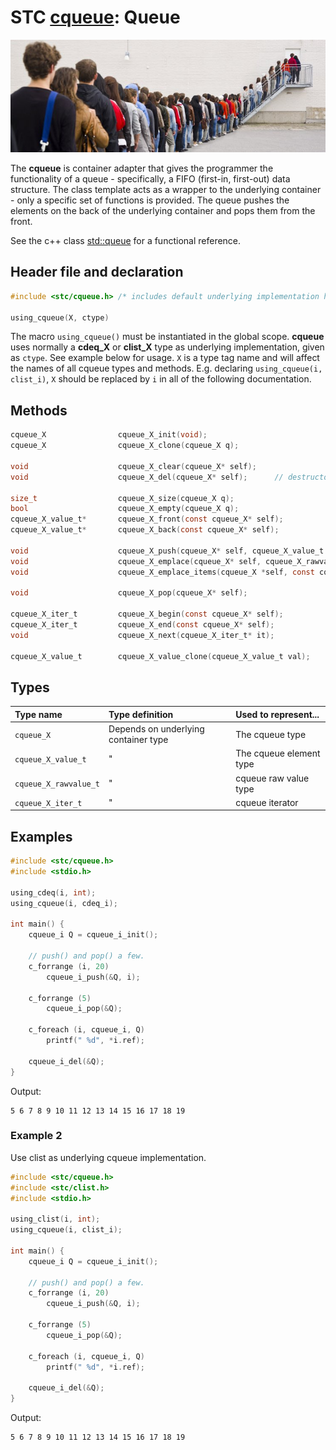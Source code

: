 # STC [cqueue](../include/stc/cqueue.h): Queue
![Queue](pics/queue.jpg)

The **cqueue** is container adapter that gives the programmer the functionality of a queue - specifically, a FIFO (first-in, first-out) data structure. The class template acts as a wrapper to the underlying container - only a specific set of functions is provided. The queue pushes the elements on the back of the underlying container and pops them from the front.

See the c++ class [std::queue](https://en.cppreference.com/w/cpp/container/queue) for a functional reference.

## Header file and declaration
```c
#include <stc/cqueue.h> /* includes default underlying implementation header cdeq.h */

using_cqueue(X, ctype)
```
The macro `using_cqueue()` must be instantiated in the global scope. **cqueue** uses normally
a **cdeq_X** or **clist_X** type as underlying implementation, given as `ctype`. See example below for usage.
`X` is a type tag name and will affect the names of all cqueue types and methods. E.g. declaring
`using_cqueue(i, clist_i)`, `X` should be replaced by `i` in all of the following documentation.

## Methods

```c
cqueue_X                cqueue_X_init(void);
cqueue_X                cqueue_X_clone(cqueue_X q);

void                    cqueue_X_clear(cqueue_X* self);
void                    cqueue_X_del(cqueue_X* self);      // destructor

size_t                  cqueue_X_size(cqueue_X q);
bool                    cqueue_X_empty(cqueue_X q);
cqueue_X_value_t*       cqueue_X_front(const cqueue_X* self);
cqueue_X_value_t*       cqueue_X_back(const cqueue_X* self);

void                    cqueue_X_push(cqueue_X* self, cqueue_X_value_t value);
void                    cqueue_X_emplace(cqueue_X* self, cqueue_X_rawvalue_t raw);
void                    cqueue_X_emplace_items(cqueue_X *self, const cqueue_X_rawvalue_t arr[], size_t n);

void                    cqueue_X_pop(cqueue_X* self);

cqueue_X_iter_t         cqueue_X_begin(const cqueue_X* self);
cqueue_X_iter_t         cqueue_X_end(const cqueue_X* self);
void                    cqueue_X_next(cqueue_X_iter_t* it);

cqueue_X_value_t        cqueue_X_value_clone(cqueue_X_value_t val);
```

## Types

| Type name             | Type definition                        | Used to represent...     |
|:----------------------|:---------------------------------------|:-------------------------|
| `cqueue_X`            | Depends on underlying container type   | The cqueue type          |
| `cqueue_X_value_t`    |                   "                    | The cqueue element type  |
| `cqueue_X_rawvalue_t` |                   "                    | cqueue raw value type    |
| `cqueue_X_iter_t`     |                   "                    | cqueue iterator          |

## Examples
```c
#include <stc/cqueue.h>
#include <stdio.h>

using_cdeq(i, int);
using_cqueue(i, cdeq_i);

int main() {
    cqueue_i Q = cqueue_i_init();

    // push() and pop() a few.
    c_forrange (i, 20)
        cqueue_i_push(&Q, i);

    c_forrange (5)
        cqueue_i_pop(&Q);

    c_foreach (i, cqueue_i, Q)
        printf(" %d", *i.ref);

    cqueue_i_del(&Q);
}
```
Output:
```
5 6 7 8 9 10 11 12 13 14 15 16 17 18 19
```
### Example 2
Use clist as underlying cqueue implementation.
```c
#include <stc/cqueue.h>
#include <stc/clist.h>
#include <stdio.h>

using_clist(i, int);
using_cqueue(i, clist_i);

int main() {
    cqueue_i Q = cqueue_i_init();

    // push() and pop() a few.
    c_forrange (i, 20)
        cqueue_i_push(&Q, i);

    c_forrange (5)
        cqueue_i_pop(&Q);

    c_foreach (i, cqueue_i, Q)
        printf(" %d", *i.ref);

    cqueue_i_del(&Q);
}
```
Output:
```
5 6 7 8 9 10 11 12 13 14 15 16 17 18 19
```
